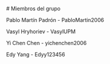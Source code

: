 \# Miembros del grupo

Pablo Martín Padrón - PabloMartin2006

Vasyl Hryhoriev - VasylUPM

Yi Chen Chen - yichenchen2006

Edy Yang - Edyy123456



